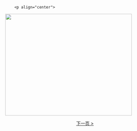 		<p align="center">
<img border="0" src="https://cloud.githubusercontent.com/assets/26177494/25069456/1b1c549c-224f-11e7-9b42-b2ee33a90139.gif" width="400" height="323"></p>
<p align="center"><a href="zfpjdh-2.htm">下一页 &gt;</a></p>
